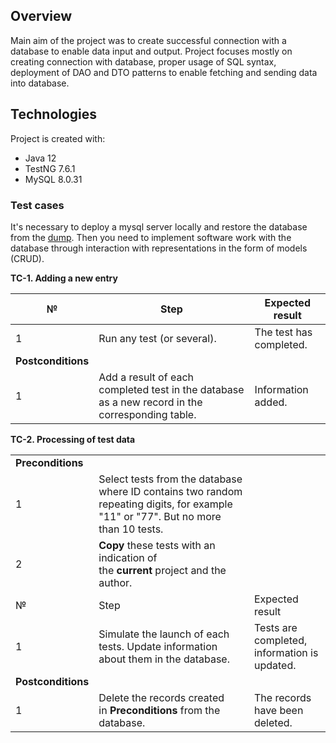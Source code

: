 ## Overview 
Main aim of the project was to create successful connection with a database to enable data input and output. Project focuses mostly on creating connection with database, proper usage of SQL syntax,  deployment of DAO and DTO patterns to enable fetching and sending data into database.

## Technologies
Project is created with:
-	Java 12
-	TestNG 7.6.1
-	MySQL 8.0.31


### Test cases 

It's necessary to deploy a mysql server locally and restore the database from the [dump](https://github.com/a1qatraineeship/db_task_dump). Then you need to implement software work with the database through interaction with representations in the form of models (CRUD).

**TC-1. Adding a new entry**

|№|Step|Expected result|
|---|---|---|
|1|Run any test (or several).|The test has completed.|
|**Postconditions**|   |   |
|1|Add a result of each completed test in the database as a new record in the corresponding table.|Information added.|

**TC-2. Processing of test data**

|   |   |   |
|---|---|---|
|**Preconditions**|   |   |
|1|Select tests from the database where ID contains two random repeating digits, for example "11" or "77". But no more than 10 tests.|   |
|2|**Copy** these tests with an indication of the **current** project and the author.|   |
|№|Step|Expected result|
|1|Simulate the launch of each tests. Update information about them in the database.|Tests are completed, information is updated.|
|**Postconditions**|   |   |
|1|Delete the records created in **Preconditions** from the database.|The records have been deleted.|













